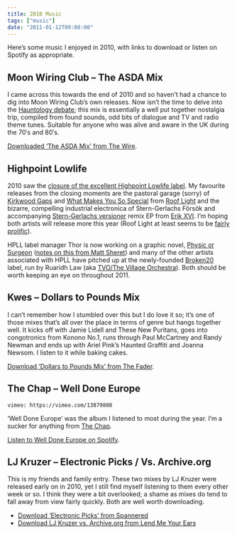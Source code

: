 ```yaml
---
title: 2010 Music
tags: ["music"]
date: "2011-01-12T09:00:00"
---
```


Here’s some music I enjoyed in 2010, with links to download or listen on Spotify as appropriate.

## Moon Wiring Club – The ASDA Mix

I came across this towards the end of 2010 and so haven’t had a chance to dig into Moon Wiring Club’s own releases. Now isn’t the time to delve into the [Hauntology debate](http://pennyred.blogspot.com/2010/04/adventures-in-hipsterland.html); this mix is essentially a well put together nostalgia trip, compiled from found sounds, odd bits of dialogue and TV and radio theme tunes. Suitable for anyone who was alive and aware in the UK during the 70′s and 80′s.

[Downloaded ‘The ASDA Mix’ from The Wire](http://www.thewire.co.uk/articles/3623/).

## Highpoint Lowlife

2010 saw the [closure of the excellent Highpoint Lowlife label](http://drownedinsound.com/in_depth/4140760-the-story-of-highpoint-lowlife). My favourite releases from the closing moments are the pastoral garage (sorry) of [Kirkwood Gaps](http://open.spotify.com/album/3IW8emqE8moAT38O2I8X0M) and [What Makes You So Special](http://open.spotify.com/album/4KlJxNr52AozH5b0LqF8V0) from [Roof Light](http://soundcloud.com/rooflight) and the bizarre, compelling industrial electronica of Stern-Gerlachs Försök and accompanying [Stern-Gerlachs versioner](http://open.spotify.com/album/7iq1kWdfI3WBwtthEQ2afj) remix EP from [Erik XVI](http://www.erikxvi.eu/). I’m hoping both artists will release more this year (Roof Light at least seems to be [fairly prolific](http://www.discogs.com/artist/Roof+Light)).

HPLL label manager Thor is now working on a graphic novel, [Physic or Surgeon](http://drawingb0ard.blogspot.com/) ([notes on this from Matt Sheret](http://matthewsheret.com/2010/11/15/physic-or-surgery/)) and many of the other artists associated with HPLL have pitched up at the newly-founded [Broken20](http://www.broken20.com/) label, run by Ruaridh Law (aka [TVO/The Village Orchestra](http://ruaridh.marciablaine.com/)). Both should be worth keeping an eye on throughout 2011.

## Kwes – Dollars to Pounds Mix

I can’t remember how I stumbled over this but I do love it so; it’s one of those mixes that’s all over the place in terms of genre but hangs together well. It kicks off with Jamie Lidell and These New Puritans, goes into congotronics from Konono No.1, runs through Paul McCartney and Randy Newman and ends up with Ariel Pink’s Haunted Graffiti and Joanna Newsom. I listen to it while baking cakes.

[Download ‘Dollars to Pounds Mix’ from The Fader](http://www.thefader.com/2010/06/17/dollars-to-pounds-kwes/).

## The Chap – Well Done Europe

`vimeo: https://vimeo.com/13879808`

‘Well Done Europe’ was the album I listened to most during the year. I’m a sucker for anything from [The Chap](http://www.thechap.org/).

[Listen to Well Done Europe on Spotify](http://open.spotify.com/album/21x18AbLQl5gmMBcKb4u7J).

## LJ Kruzer – Electronic Picks / Vs. Archive.org

This is my friends and family entry. These two mixes by LJ Kruzer were released early on in 2010, yet I still find myself listening to them every other week or so. I think they were a bit overlooked; a shame as mixes do tend to fall away from view fairly quickly. Both are well worth downloading.

- [Download ‘Electronic Picks’ from Spannered](http://www.spannered.org/radio/1664/)
- [Download LJ Kruzer vs. Archive.org from Lend Me Your Ears](http://earslend.blogspot.com/2010/03/too-much-free.html)
